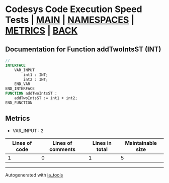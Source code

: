 # Codesys Code Execution Speed Tests | [MAIN] | [NAMESPACES] | [METRICS] | [BACK]  

## Documentation for Function addTwoIntsST (INT)  

```pascal
//  
INTERFACE
    VAR_INPUT 
        int1 : INT;
        int2 : INT;
    END_VAR
END_INTERFACE
FUNCTION addTwoIntsST :
    addTwoIntsST := int1 + int2;
END_FUNCTION
```

## Metrics  

- VAR_INPUT : 2

| Lines of code | Lines of comments | Lines in total | Maintainable size |
| ------------- | ----------------- | -------------- | ----------------- |
| 1 |0 |1 | 5 |

---
Autogenerated with [ia_tools](https://github.com/tkucic/ia_tools)  

[MAIN]: ../../../../index_st.md
[NAMESPACES]: ../../nsList_st.md
[METRICS]: ../../../metrics_st.md
[BACK]: ../nsMain_st.md
